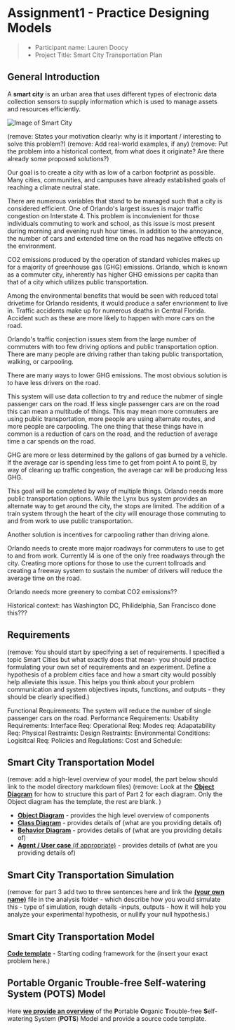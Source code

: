 # Assignment1 - Practice Designing Models

> * Participant name: Lauren Doocy
> * Project Title: Smart City Transportation Plan

## General Introduction

A **smart city** is an urban area that uses different types of electronic data collection sensors to supply information which is used to manage assets and resources efficiently.

![Image of Smart City](images/smartcity.png)

(remove: States your motivation clearly: why is it important / interesting to solve this problem?)
(remove: Add real-world examples, if any)
(remove: Put the problem into a historical context, from what does it originate? Are there already some proposed solutions?)

Our goal is to create a city with as low of a carbon footprint as possible. Many cities, communities, and campuses have already established goals of reaching a climate neutral state.

There are numerous variables that stand to be managed such that a city is considered efficient. One of Orlando's largest issues is major traffic congestion on Interstate 4. This problem is inconvienient for those individuals commuting to work and school, as this issue is most present during morning and evening rush hour times. In addition to the annoyance, the number of cars and extended time on the road has negative effects on the environment.

CO2 emissions produced by the operation of standard vehicles makes up for a majority of greenhouse gas (GHG) emissions. Orlando, which is known as a commuter city, inherently has higher GHG emissions per capita than that of a city which utilizes public transportation.

Among the environmental benefits that would be seen with reduced total drivetime for Orlando residents, it would produce a safer envrionment to live in. Traffic accidents make up for numerous deaths in Central Florida. Accident such as these are more likely to happen with more cars on the road.

Orlando's traffic conjection issues stem from the large number of commuters with too few driving options and public transportation option. There are many people are driving rather than taking public transportation, walking, or carpooling.

There are many ways to lower GHG emissions. The most obvious solution is to have less drivers on the road.

This system will use data collection to try and reduce the nubmer of single passenger cars on the road. If less single passenger cars are on the road this can mean a multitude of things. This may mean more commuters are using public transportation, more people are using alternate routes, and more people are carpooling. The one thing that these things have in common is a reduction of cars on the road, and the reduction of average time a car spends on the road.

GHG are more or less determined by the gallons of gas burned by a vehicle. If the average car is spending less time to get from point A to point B, by way of clearing up traffic congestion, the average car will be producing less GHG.

This goal will be completed by way of multiple things. Orlando needs more public transportation options. While the Lynx bus system provides an alternate way to get around the city, the stops are limited. The addition of a train system through the heart of the city will enourage those commuting to and from work to use public transportation.

Another solution is incentives for carpooling rather than driving alone.

Orlando needs to create more major roadways for commuters to use to get to and from work. Currently I4 is one of the only free roadways through the city. Creating more options for those to use the current tollroads and creating a freeway system to sustain the number of drivers will reduce the average time on the road.

Orlando needs more greenery to combat CO2 emissions??

Historical context: has Washington DC, Philidelphia, San Francisco done this???

## Requirements

(remove: You should start by specifying a set of requirements. I specified a topic Smart Cities but what exactly does that mean-  you should practice formulating your own set of requirements and an experiment. Define a hypothesis of a problem cities face and how a smart city would possibly help alleviate this issue. This helps you think about your problem communication and system objectives inputs, functions, and outputs - they should be clearly specified.)

Functional Requirements: The system will reduce the number of single passenger cars on the road.
Performance Requirements:
Usability Requirements:
Interface Req:
Operational Req:
Modes req:
Adapatability Req:
Physical Restraints:
Design Restraints:
Environmental Conditions:
Logisitcal Req:
Policies and Regulations:
Cost and Schedule:

## Smart City Transportation Model

(remove: add a high-level overview of your model, the part below should link to the model directory markdown files)
(remove: Look at the [**Object Diagram**](model/object_diagram.md) for how to structure this part of Part 2 for each diagram. Only the Object diagram has the template, the rest are blank. )

* [**Object Diagram**](model/object_diagram.md) - provides the high level overview of components
* [**Class Diagram**](model/class_diagram.md) - provides details of (what are you providing details of)
* [**Behavior Diagram**](model/behavior_diagram.md) - provides details of (what are you providing details of)
* [**Agent / User case** (if appropriate)](model/agent_usecase_diagram.md) - provides details of (what are you providing details of)

## Smart City Transportation Simulation

(remove: for part 3 add two to three sentences here and link the [**(your own name)**](model/README.md) file in the analysis folder - which describe how you would simulate this - type of simulation, rough details -inputs, outputs - how it will help you analyze your experimental hypothesis, or nullify your null hypothesis.)


## Smart City Transportation Model
[**Code template**](code/README.md) - Starting coding framework for the (insert your exact problem here.)

## **P**ortable **O**rganic **T**rouble-free **S**elf-watering System (**POTS**) Model
Here [**we provide an overview**](code/POTS_system/README.md) of the **P**ortable **O**rganic **T**rouble-free **S**elf-watering System (**POTS**) Model and provide a source code template.
